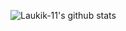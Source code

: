 ![Laukik-11's github stats](https://github-readme-stats.vercel.app/api?username=Laukik-11&theme=dark&show_icons=true)
